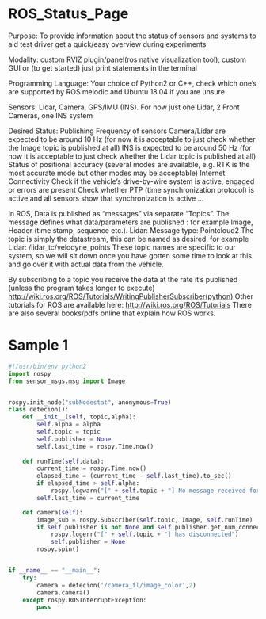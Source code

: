 # ROS_Status_Page
Purpose: To provide information about the status of sensors and systems to aid test driver get a quick/easy overview during experiments

Modality: custom RVIZ plugin/panel(ros native visualization tool), custom GUI or (to get started) just print statements in the terminal

Programming Language: Your choice of Python2 or C++, check which one’s are supported by ROS melodic and Ubuntu 18.04 if you are unsure

Sensors: Lidar, Camera, GPS/IMU (INS). 
For now just one Lidar, 2 Front Cameras, one INS system

Desired Status: 
Publishing Frequency of sensors 
Camera/Lidar are expected to be around 10 Hz (for now it is acceptable to just check whether the Image topic is published at all) 
INS is expected to be around 50 Hz (for now it is acceptable to just check whether the Lidar topic is published at all) 
Status of positional accuracy (several modes are available, e.g. RTK is the most accurate mode but other modes may be acceptable)
Internet Connectivity
Check if the vehicle’s drive-by-wire system is active, engaged or errors are present
Check whether PTP (time synchronization protocol) is active and all sensors show that synchronization is active
…

In ROS, Data is published as “messages” via separate “Topics”. 
The message defines what data/parameters are published : for example Image, Header (time stamp, sequence etc.). Lidar: Message type: Pointcloud2
The topic is simply the datastream, this can be named as desired, for example Lidar: /lidar_tc/velodyne_points
These topic names are specific to our system, so we will sit down once you have gotten some time to look at this and go over it with actual data from the vehicle. 

By subscribing to a topic you receive the data at the rate it’s published (unless the program takes longer to execute) http://wiki.ros.org/ROS/Tutorials/WritingPublisherSubscriber(python) 
Other tutorials for ROS are available here: http://wiki.ros.org/ROS/Tutorials 
There are also several books/pdfs online that explain how ROS works. 

<h1> Sample 1 </h1>


```python
#!/usr/bin/env python2
import rospy
from sensor_msgs.msg import Image


rospy.init_node("subNodestat", anonymous=True)
class detecion():
    def __init__(self, topic,alpha):
        self.alpha = alpha
        self.topic = topic
        self.publisher = None
        self.last_time = rospy.Time.now()
    
    def runTime(self,data):
        current_time = rospy.Time.now()
        elapsed_time = (current_time - self.last_time).to_sec()
        if elapsed_time > self.alpha:
            rospy.logwarn("[" + self.topic + "] No message received for " + str(elapsed_time) + " seconds")
        self.last_time = current_time

    def camera(self):
        image_sub = rospy.Subscriber(self.topic, Image, self.runTime)
        if self.publisher is not None and self.publisher.get_num_connections() == 0:
            rospy.logerr("[" + self.topic + "] has disconnected")
            self.publisher = None
        rospy.spin()


if __name__ == "__main__":
    try:
        camera = detecion('/camera_fl/image_color',2)
        camera.camera()
    except rospy.ROSInterruptException:
        pass
        
```


